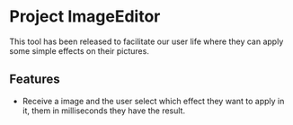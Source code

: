 # Project ImageEditor

This tool has been released to facilitate our user life where they can apply some simple effects on their pictures.

## Features

- Receive a image and the user select which effect they want to apply in it, them in milliseconds they have the result.
